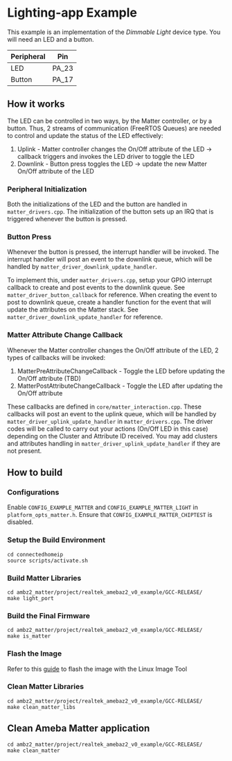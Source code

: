 # Lighting-app Example
This example is an implementation of the *Dimmable Light* device type. You will need an LED and a button.

| Peripheral | Pin |
| ----------- | ----------- |
| LED | PA_23 |
| Button | PA_17 |

## How it works
The LED can be controlled in two ways, by the Matter controller, or by a button.
Thus, 2 streams of communication (FreeRTOS Queues) are needed to control and update the status of the LED effectively:
  1. Uplink - Matter controller changes the On/Off attribute of the LED -> callback triggers and invokes the LED driver to toggle the LED
  2. Downlink - Button press toggles the LED -> update the new Matter On/Off attribute of the LED

### Peripheral Initialization
Both the initializations of the LED and the button are handled in `matter_drivers.cpp`.
The initialization of the button sets up an IRQ that is triggered whenever the button is pressed.

### Button Press
Whenever the button is pressed, the interrupt handler will be invoked.
The interrupt handler will post an event to the downlink queue, which will be handled by `matter_driver_downlink_update_handler`.

To implement this, under `matter_drivers.cpp`, setup your GPIO interrupt callback to create and post events to the downlink queue. See `matter_driver_button_callback` for reference.
When creating the event to post to downlink queue, create a handler function for the event that will update the attributes on the Matter stack. See `matter_driver_downlink_update_handler` for reference.

### Matter Attribute Change Callback
Whenever the Matter controller changes the On/Off attribute of the LED, 2 types of callbacks will be invoked:
  1. MatterPreAttributeChangeCallback - Toggle the LED before updating the On/Off attribute (TBD)
  2. MatterPostAttributeChangeCallback - Toggle the LED after updating the On/Off attribute

These callbacks are defined in `core/matter_interaction.cpp`.
These callbacks will post an event to the uplink queue, which will be handled by `matter_driver_uplink_update_handler` in `matter_drivers.cpp`.
The driver codes will be called to carry out your actions (On/Off LED in this case) depending on the Cluster and Attribute ID received.
You may add clusters and attributes handling in `matter_driver_uplink_update_handler` if they are not present. 

## How to build

### Configurations
Enable `CONFIG_EXAMPLE_MATTER` and `CONFIG_EXAMPLE_MATTER_LIGHT` in `platform_opts_matter.h`.
Ensure that `CONFIG_EXAMPLE_MATTER_CHIPTEST` is disabled.

### Setup the Build Environment
  
    cd connectedhomeip
    source scripts/activate.sh
  
### Build Matter Libraries

    cd ambz2_matter/project/realtek_amebaz2_v0_example/GCC-RELEASE/
    make light_port
    
### Build the Final Firmware

    cd ambz2_matter/project/realtek_amebaz2_v0_example/GCC-RELEASE/
    make is_matter
    
### Flash the Image
Refer to this [guide](https://github.com/ambiot/ambz2_matter/blob/main/tools/AmebaZ2/Image_Tool_Linux/README.md) to flash the image with the Linux Image Tool

### Clean Matter Libraries

    cd ambz2_matter/project/realtek_amebaz2_v0_example/GCC-RELEASE/
    make clean_matter_libs

## Clean Ameba Matter application

    cd ambz2_matter/project/realtek_amebaz2_v0_example/GCC-RELEASE/
    make clean_matter
